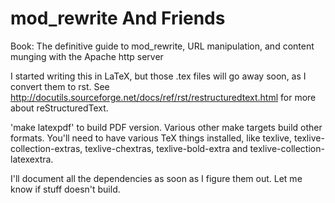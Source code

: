 mod_rewrite And Friends
=======================

Book: The definitive guide to mod_rewrite, URL manipulation, and content munging with the Apache http server

I started writing this in LaTeX, but those .tex files will go away soon, as I convert them to rst. See http://docutils.sourceforge.net/docs/ref/rst/restructuredtext.html for more about reStructuredText.

'make latexpdf' to build PDF version. Various other make targets build
other formats. You'll need to have various TeX things installed, like
texlive, texlive-collection-extras, texlive-chextras, texlive-bold-extra
and texlive-collection-latexextra.

I'll document all the dependencies as soon as I figure them out. Let me
know if stuff doesn't build.

